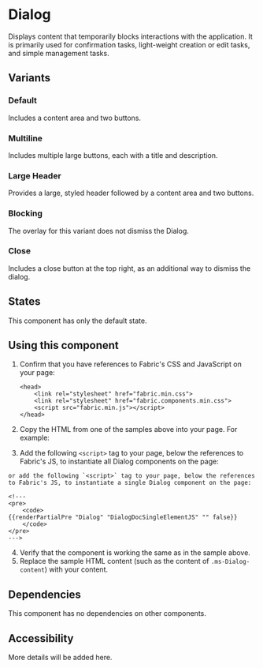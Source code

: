 # Dialog
Displays content that temporarily blocks interactions with the application. It is primarily used for confirmation tasks, light-weight creation or edit tasks, and simple management tasks.

## Variants

### Default
Includes a content area and two buttons.

<!---
<div class="docs-DialogExample-default">
  {{> Dialog props=DialogExampleModel.default }}
  <button class="ms-Button docs-DialogExample-button">Open Dialog</button>
  <label class="docs-DialogExample-label"></label>
</div> 
{{> DialogExampleDefaultJS }}
--->

### Multiline
Includes multiple large buttons, each with a title and description.

<!---
<div class="docs-DialogExample-multiline">
  {{> Dialog props=DialogExampleModel.multiline }}
  <button class="ms-Button docs-DialogExample-button">Open Dialog</button>
  <label class="docs-DialogExample-label"></label>
</div>
{{> DialogExampleMultilineJS }}
--->

### Large Header
Provides a large, styled header followed by a content area and two buttons.

<!---
<div class="docs-DialogExample-lgHeader">
  {{> Dialog props=DialogExampleModel.lgHeader }}
  <button class="ms-Button docs-DialogExample-button">Open Dialog</button>
  <label class="docs-DialogExample-label"></label>
</div>
{{> DialogExampleLgHeaderJS }}
--->

### Blocking
The overlay for this variant does not dismiss the Dialog.

<!---
<div class="docs-DialogExample-blocking">
  {{> Dialog props=DialogExampleModel.blocking }}
  <button class="ms-Button docs-DialogExample-button">Open Dialog</button>
  <label class="docs-DialogExample-label"></label>
</div>
{{> DialogExampleBlockingJS }}
--->

### Close
Includes a close button at the top right, as an additional way to dismiss the dialog.

<!---
<div class="docs-DialogExample-close">
  {{> Dialog props=DialogExampleModel.close }}
  <button class="ms-Button docs-DialogExample-button">Open Dialog</button>
  <label class="docs-DialogExample-label"></label>
</div>
{{> DialogExampleCloseJS }}
--->

## States
This component has only the default state.

## Using this component
1. Confirm that you have references to Fabric's CSS and JavaScript on your page:
    ```
    <head>
        <link rel="stylesheet" href="fabric.min.css">
        <link rel="stylesheet" href="fabric.components.min.css">
        <script src="fabric.min.js"></script>
    </head>
    ```
2. Copy the HTML from one of the samples above into your page. For example:
<!---
<pre>
    <code>
{{renderPartialPre "Dialog" "DialogExampleDoc" DialogExampleModel.default false}}
    </code>
</pre>
--->
3. Add the following `<script>` tag to your page, below the references to Fabric's JS, to instantiate all Dialog components on the page:
<!---
<pre>
    <code>
{{renderPartialPre "Dialog" "DialogDocAllElementsJS" "" false}}
    </code>
</pre>
--->

    or add the following `<script>` tag to your page, below the references to Fabric's JS, to instantiate a single Dialog component on the page:

    <!---
    <pre>
        <code>
    {{renderPartialPre "Dialog" "DialogDocSingleElementJS" "" false}}
        </code>
    </pre>
    --->
4. Verify that the component is working the same as in the sample above.
5. Replace the sample HTML content (such as the content of `.ms-Dialog-content`) with your content.

## Dependencies
This component has no dependencies on other components.

## Accessibility
More details will be added here.